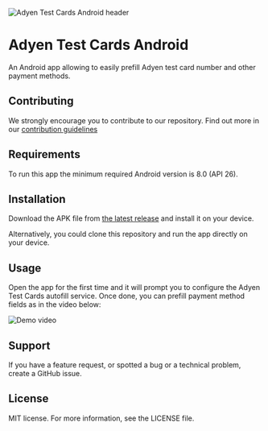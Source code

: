 ![Adyen Test Cards Android header][header.image]

# Adyen Test Cards Android
An Android app allowing to easily prefill Adyen test card number and other payment methods.

## Contributing
We strongly encourage you to contribute to our repository. Find out more in our [contribution guidelines](https://github.com/Adyen/.github/blob/master/CONTRIBUTING.md)

## Requirements
To run this app the minimum required Android version is 8.0 (API 26).

## Installation
Download the APK file from [the latest release](https://github.com/Adyen/adyen-testcards-android/releases/latest) and install it on your device.

Alternatively, you could clone this repository and run the app directly on your device.

## Usage
Open the app for the first time and it will prompt you to configure the Adyen Test Cards autofill service. Once done, you can prefill payment method fields as in the video below:

![Demo video][demo.video]

## Support
If you have a feature request, or spotted a bug or a technical problem, create a GitHub issue.

## License
MIT license. For more information, see the LICENSE file.

[header.image]: https://github.com/user-attachments/assets/f38dad92-4f42-4a70-9e81-3f614c78f9a1
[demo.video]: https://github.com/user-attachments/assets/df20d562-af1d-4703-88a8-43b87a86039b
